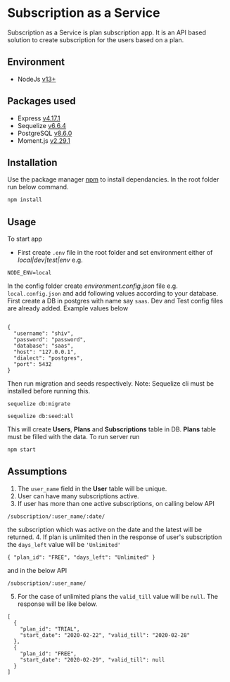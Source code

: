 
# Subscription as a Service

Subscription as a Service is plan subscription app. It is an API based solution to create subscription for the users based on a plan.

## Environment
- NodeJs [v13+](https://nodejs.org/en/download/)
## Packages used
- Express [v4.17.1](https://www.npmjs.com/package/express)
- Sequelize [v6.6.4](https://www.npmjs.com/package/sequelize)
- PostgreSQL [v8.6.0](https://www.npmjs.com/package/pg)
- Moment.js [v2.29.1](https://www.npmjs.com/package/moment)


## Installation

Use the package manager [npm](https://www.npmjs.com/) to install dependancies. In the root folder run below command.

```bash
npm install
```

## Usage
To start app
- First create `.env` file in the root folder and set environment either of *local|dev|test|env* e.g.
```
NODE_ENV=local
```
In the config folder create *environment.config.json* file e.g. `local.config.json` and add following values according to your database. First create a DB in postgres with name say `saas`. Dev and Test config files are already added. Example values below
```

{
  "username": "shiv",
  "password": "password",
  "database": "saas",
  "host": "127.0.0.1",
  "dialect": "postgres",
  "port": 5432
}
```
Then run migration and seeds respectively.
Note: Sequelize cli must be installed before running this.
```
sequelize db:migrate
```
```
sequelize db:seed:all
```
This will create **Users**, **Plans** and **Subscriptions** table in DB. **Plans** table must be filled with the data.
To run server run

```bash
npm start
```

## Assumptions
1. The `user_name` field in the **User** table will be unique.
2. User can have many subscriptions active.
2. If user has more than one active subscriptions, on calling below API
```
/subscription/:user_name/:date/

```
the subscription which was active on the date and the latest will be returned.
4. If plan is unlimited then in the response of user's subscription the `days_left` value will be `'Unlimited'`
```
{ "plan_id": "FREE", "days_left": "Unlimited" }
```
and in the below API

```
/subscription/:user_name/
```
5. For the case of unlimited plans the `valid_till` value will be `null`. The response will be like below.

```
[
  {
    "plan_id": "TRIAL",
    "start_date": "2020-02-22", "valid_till": "2020-02-28"
  },
  {
    "plan_id": "FREE",
    "start_date": "2020-02-29", "valid_till": null
  }
]

```
